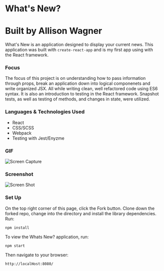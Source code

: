 # What's New?

# Built by Allison Wagner

What's New is an application designed to display your current news. This application was built with `create-react-app` and is my first app using with the React framework.

### Focus
The focus of this project is on understanding how to pass information through props, break an application down into logical componenets and write organized JSX. All while writing clean, well refactored code using ES6 syntax. It is also an introduction to testing in the React framework. Snapshot tests, as well as testing of methods, and changes in state, were utilized.

### Languages & Technologies Used

- React
- CSS/SCSS
- Webpack
- Testing with Jest/Enyzme 

### GIF
![Screen Capture](https://github.com/allisonjw/whats-new/blob/master/screenshots/2019-11-22%2018.23.58.gif)

### Screenshot
![Screen Shot](https://github.com/allisonjw/whats-new/blob/master/screenshots/whats-new.png)

### Set Up

On the top right corner of this page, click the Fork button. Clone down the forked repo, change into the directory and install the library dependencies. Run:

```
npm install
```

To view the Whats New? application, run:

```
npm start
```

Then navigate to your browser:

```
http://localHost:8080/
